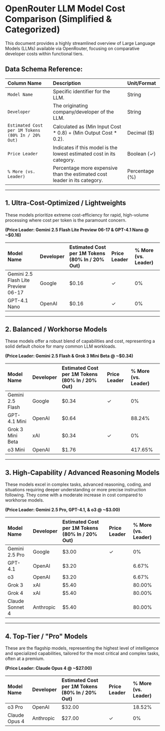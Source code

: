 # OpenRouter LLM Model Cost Comparison (Simplified & Categorized)

This document provides a highly streamlined overview of Large Language Models (LLMs) available via OpenRouter, focusing on comparative developer costs within functional tiers.

## Data Schema Reference:

| Column Name                           | Description                                                               | Unit/Format      |
| :------------------------------------ | :------------------------------------------------------------------------ | :--------------- |
| `Model Name`                          | Specific identifier for the LLM.                                          | String           |
| `Developer`                           | The originating company/developer of the LLM.                             | String           |
| `Estimated Cost per 1M Tokens (80% In / 20% Out)` | Calculated as (Min Input Cost * 0.8) + (Min Output Cost * 0.2).   | Decimal ($)      |
| `Price Leader`                        | Indicates if this model is the lowest estimated cost in its category.     | Boolean (✓)      |
| `% More (vs. Leader)`                 | Percentage more expensive than the estimated cost leader in its category. | Percentage (%)   |

---

## 1. Ultra-Cost-Optimized / Lightweights

These models prioritize extreme cost-efficiency for rapid, high-volume processing where cost per token is the paramount concern.

**(Price Leader: Gemini 2.5 Flash Lite Preview 06-17 & GPT-4.1 Nano @ ~$0.16)**

| Model Name                      | Developer | Estimated Cost per 1M Tokens (80% In / 20% Out) | Price Leader | % More (vs. Leader) |
| :------------------------------ | :-------- | :---------------------------------------------- | :----------- | :------------------ |
| Gemini 2.5 Flash Lite Preview 06-17 | Google    | $0.16                                           | ✓            | 0%                  |
| GPT-4.1 Nano                    | OpenAI    | $0.16                                           | ✓            | 0%                  |

---

## 2. Balanced / Workhorse Models

These models offer a robust blend of capabilities and cost, representing a solid default choice for many common LLM workloads.

**(Price Leader: Gemini 2.5 Flash & Grok 3 Mini Beta @ ~$0.34)**

| Model Name        | Developer | Estimated Cost per 1M Tokens (80% In / 20% Out) | Price Leader | % More (vs. Leader) |
| :---------------- | :-------- | :---------------------------------------------- | :----------- | :------------------ |
| Gemini 2.5 Flash  | Google    | $0.34                                           | ✓            | 0%                  |
| GPT-4.1 Mini      | OpenAI    | $0.64                                           |              | 88.24%              |
| Grok 3 Mini Beta  | xAI       | $0.34                                           | ✓            | 0%                  |
| o3 Mini           | OpenAI    | $1.76                                           |              | 417.65%             |

---

## 3. High-Capability / Advanced Reasoning Models

These models excel in complex tasks, advanced reasoning, coding, and situations requiring deeper understanding or more precise instruction following. They come with a moderate increase in cost compared to workhorse models.

**(Price Leader: Gemini 2.5 Pro, GPT-4.1, & o3 @ ~$3.00)**

| Model Name        | Developer | Estimated Cost per 1M Tokens (80% In / 20% Out) | Price Leader | % More (vs. Leader) |
| :---------------- | :-------- | :---------------------------------------------- | :----------- | :------------------ |
| Gemini 2.5 Pro    | Google    | $3.00                                           | ✓            | 0%                  |
| GPT-4.1           | OpenAI    | $3.20                                           |              | 6.67%               |
| o3                | OpenAI    | $3.20                                           |              | 6.67%               |
| Grok 3            | xAI       | $5.40                                           |              | 80.00%              |
| Grok 4            | xAI       | $5.40                                           |              | 80.00%              |
| Claude Sonnet 4   | Anthropic | $5.40                                           |              | 80.00%              |

---

## 4. Top-Tier / "Pro" Models

These are the flagship models, representing the highest level of intelligence and specialized capabilities, tailored for the most critical and complex tasks, often at a premium.

**(Price Leader: Claude Opus 4 @ ~$27.00)**

| Model Name      | Developer | Estimated Cost per 1M Tokens (80% In / 20% Out) | Price Leader | % More (vs. Leader) |
| :-------------- | :-------- | :---------------------------------------------- | :----------- | :------------------ |
| o3 Pro          | OpenAI    | $32.00                                          |              | 18.52%              |
| Claude Opus 4   | Anthropic | $27.00                                          | ✓            | 0%                  |